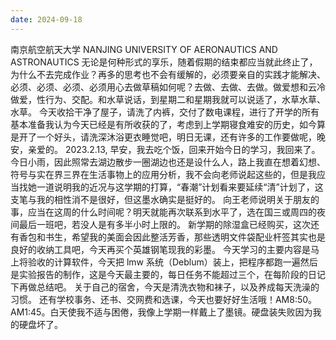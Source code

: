 ```yaml
---
date: 2024-09-18
---
```


南京航空航天大学
NANJING UNIVERSITY OF AERONAUTICS AND ASTRONAUTICS
无论是何种形式的享乐，随着假期的结束都应当就此终止了，为什么不去完成作业？再多的思考也不会有缓解的，必须要亲自的实践才能解决、必须、必须、必须、必须用心去做草稿如何呢？去做、去做、去做。做爱想和云冷做爱，性行为、交配。和水草说话，到星期二和星期我就可以说适了，水草水草、水草。
今天收拾干净了屋子，请洗了内裤，交付了数电课程，进行了开学的所有基本准备我认为今天已经是有所收获的了，考虑到上学期寝食难安的历史，如今算是开了一个好头，请洗深沐浴更衣睡觉吧，明日无课，还有许多的工作要做呢，晚安，亲爱的。
2023.2.13,
早安，我去吃个饭，回来开始今日的学习，我回来了。今日小雨，因此照常去湖边散步一圈湖边也还是设什么人，路上我直在想着幻想、符号与实在界三界在生活事物上的应用分析，我不会向老师说起这些的，但是我应当找她一道说明我的近况与这学期的打算，“春潮”计划看来要延续“清”计划了，这支笔与我的相性消不是很好，但这墨水确实是挺好的。
向王老师说明关于朋友的事，应当在这周的什么时间呢？明天就能再次联系到水平了，选在国三或周四的夜间最后一班吧，若没人是有多半小时上限的。
新学期的除湿盒已经购买，这次还有香包和书生，希望我的美面会因此整活芳香，那些透明文件袋配业杆签其实也是良好的收纳工具吧，今天再买个英雄钢笔现我的彩墨。
今天学习的主要内容是马上将验收的计算软件，今天把 lmw 系统（Deblum）装上，把程序都跑一遍然后是实验报告的制作，这是今天最主要的，每日任务不能超过三个，在每阶段的日记下再做总结吧。
关于自己的宿舍，今天是清洗衣物和袜子，以及养成每天洗澡的习惯。
还有学校事务、还书、交网费和选课，今天也要好好生活哦！AM8:50。
AM1:45。白天使我不适与困倦，我像上学期一样戴上了墨镜。硬盘装失败因为我的硬盘坏了。
